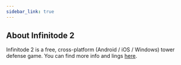 ```yaml
---
sidebar_link: true
---
```


## About Infinitode 2

Infinitode 2 is a free, cross-platform (Android / iOS / Windows) tower defense game.
You can find more info and lings [here](https://infinitode.prineside.com).
